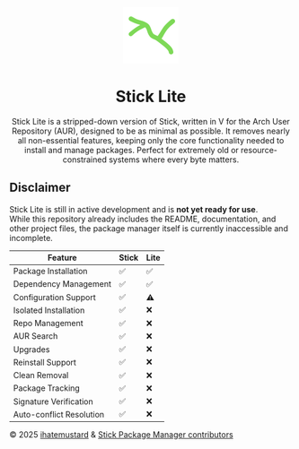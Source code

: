 <div align="center">
  
<a href="https://raw.githubusercontent.com/Stick-Package-Manager/lite/refs/heads/assets/lite.png" target="_blank" rel="noopener">
  <img src="https://raw.githubusercontent.com/Stick-Package-Manager/lite/refs/heads/assets/lite.png" width="100" height="100" alt="Stick Lite logo">
  
</a>

# Stick Lite
Stick Lite is a stripped-down version of Stick, written in V for the Arch User Repository (AUR), designed to be as minimal as possible. It removes nearly all non-essential features, keeping only the core functionality needed to install and manage packages. Perfect for extremely old or resource-constrained systems where every byte matters.
</div>

## **Disclaimer**  
Stick Lite is still in active development and is **not yet ready for use**.  
While this repository already includes the README, documentation, and other project files, the package manager itself is currently inaccessible and incomplete.  

| Feature                  | Stick | Lite |
|--------------------------|-------|------------|
| Package Installation      | ✅    | ✅         |
| Dependency Management     | ✅    | ✅         |
| Configuration Support     | ✅    | ⚠️         |
| Isolated Installation     | ✅    | ❌         |
| Repo Management           | ✅    | ❌         |
| AUR Search                | ✅    | ❌         |
| Upgrades            | ✅    | ❌         |
| Reinstall Support         | ✅    | ❌         |
| Clean Removal             | ✅    | ❌         |
| Package Tracking          | ✅    | ❌         |
| Signature Verification    | ✅    | ❌         |
| Auto-conflict Resolution  | ✅    | ❌         |

© 2025 [ihatemustard](https://github.com/ihatemustard) & [Stick Package Manager contributors](https://github.com/Stick-Package-Manager/stick/people)
